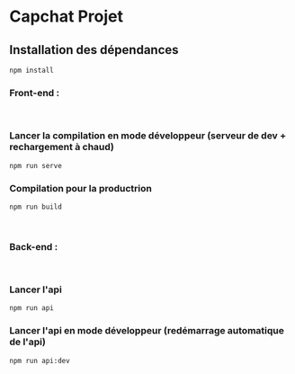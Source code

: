 
Capchat Projet
=============
## Installation des dépendances
```
npm install
```
 ### **Front-end :** 
 <br>

### Lancer la compilation en mode développeur (serveur de dev + rechargement à chaud)
```
npm run serve
```

### Compilation pour la productrion
```
npm run build
```
<br>

 ### **Back-end :** 
<br>

### Lancer l'api
```
npm run api
```
### Lancer l'api en mode développeur (redémarrage automatique de l'api)
```
npm run api:dev
```